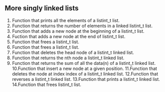 ## More singly linked lists

1. Function that prints all the elements of a listint_t list.
2. Function that returns the number of elements in a linked listint_t list.
3. Function that adds a new node at the beginning of a listint_t list.
4. Fuction that adds a new node at the end of listint_t list.
5. Function that frees a listint_t list.
6. Function that frees a listint_t list.
7. Function that deletes the head node of a listint_t linked list.
8. Function that returns the nth node a listint_t linked list.
9. Function that returns the sum of all the data(n) of a listint_t linked list.
10.Function that insert a new node at a given position.
11.Function that deletes the node at index index of a listint_t linked list.
12.Function that reverses a listint_t linked list.
13.Function that prints a listint_t linked list.
14.Function that frees listint_t list.